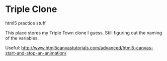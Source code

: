 # Triple Clone
html5 practice stuff

This place stores my Triple Town clone I guess.
Still figuring out the naming of the variables.

Useful:
http://www.html5canvastutorials.com/advanced/html5-canvas-start-and-stop-an-animation/

